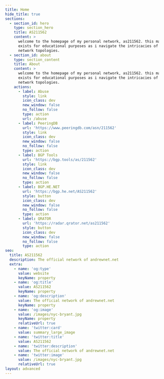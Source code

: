 ```yaml
---
title: Home
hide_title: true
sections:
  - section_id: hero
    type: section_hero
    title: AS211562
    content: >
      welcome to the homepage of my personal network, as211562. this mainly
      exists for educational purposes as i navigate the intricacies of advanced
      network topologies.
  - section_id: about
    type: section_content
    title: About
    content: >
      welcome to the homepage of my personal network, as211562. this mainly
      exists for educational purposes as i navigate the intricacies of advanced
      network topologies.
    actions:
      - label: Abuse
        style: link
        icon_class: dev
        new_window: false
        no_follow: false
        type: action
        url: /abuse
      - label: PeeringDB
        url: 'https://www.peeringdb.com/asn/211562'
        style: link
        icon_class: dev
        new_window: false
        no_follow: false
        type: action
      - label: BGP Tools
        url: 'https://bgp.tools/as/211562'
        style: link
        icon_class: dev
        new_window: false
        no_follow: false
        type: action
      - label: BGP.HE.NET
        url: 'https://bgp.he.net/AS211562'
        style: button
        icon_class: dev
        new_window: false
        no_follow: false
        type: action
      - label: QRATOR
        url: 'https://radar.qrator.net/as211562'
        style: button
        icon_class: dev
        new_window: false
        no_follow: false
        type: action
seo:
  title: AS211562
  description: The official network of andrewnet.net
  extra:
    - name: 'og:type'
      value: website
      keyName: property
    - name: 'og:title'
      value: AS211562
      keyName: property
    - name: 'og:description'
      value: The official network of andrewnet.net
      keyName: property
    - name: 'og:image'
      value: /images/nyc-bryant.jpg
      keyName: property
      relativeUrl: true
    - name: 'twitter:card'
      value: summary_large_image
    - name: 'twitter:title'
      value: AS211562
    - name: 'twitter:description'
      value: The official network of andrewnet.net
    - name: 'twitter:image'
      value: /images/nyc-bryant.jpg
      relativeUrl: true
layout: advanced
---
```

